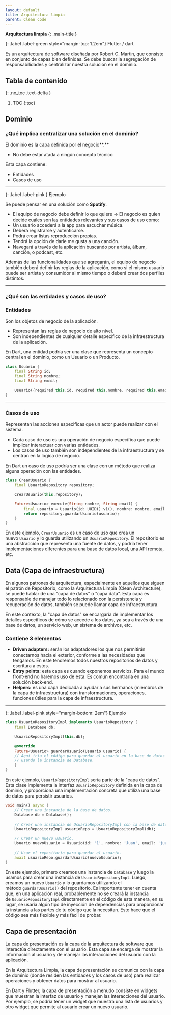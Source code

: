 ```yaml
---
layout: default
title: Arquitectura limpia
parent: Clean code
---
```


**Arquitectura limpia** 
{: .main-title }

{: .label .label-green style="margin-top: 1.2em"}
Flutter / dart

Es un arquitectura de software diseñada por Robert C. Martin, que consiste en conjunto de capas bien definidas. Se debe buscar la segregación de responsabilidades y centralizar nuestra solución en el dominio.

## Tabla de contenido
{: .no_toc .text-delta }

1. TOC
{:toc}

<div class="code-example" markdown="1">

## **Dominio**
    
### **¿Qué implica centralizar una solución en el dominio?**

El dominio es la capa definida por el negocio**.**

- No debe estar atada a ningún concepto técnico

Esta capa contiene:

- Entidades
- Casos de uso

---

{: .label .label-pink }
Ejemplo

Se puede pensar en una solución como **Spotify**.

- El equipo de negocio debe definir lo que quiere → El negocio es quien decide cuáles son las entidades relevantes y sus casos de uso como:
- Un usuario accederá a la app para escuchar música.
- Deberá registrarse y autenticarse.
- Podrá crear listas reproducción propias.
- Tendrá la opción de darle me gusta a una canción.
- Navegará a través de la aplicación buscando por artista, álbum, canción, o podcast, etc.

Además de las funcionalidades que se agregarán, el equipo de negocio también deberá definir las reglas de la aplicación, como si el mismo usuario puede ser artista y consumidor al mismo tiempo o deberá crear dos perfiles distintos.

---

### **¿Qué son las entidades y casos de uso?**

### **Entidades**

Son los objetos de negocio de la aplicación. 

- Representan las reglas de negocio de alto nivel.
- Son independientes de cualquier detalle específico de la infraestructura de la aplicación.

En Dart, una entidad podría ser una clase que representa un concepto central en el dominio, como un Usuario o un Producto.

```dart
class Usuario {
    final String id;
    final String nombre;
    final String email;
    
    Usuario({required this.id, required this.nombre, required this.email});
}
```
---

### **Casos de uso**

Representan las acciones especificas que un actor puede realizar con el sistema. 

- Cada caso de uso es una operación de negocio especifica que puede implicar interactuar con varias entidades.
- Los casos de uso también son independientes de la infraestructura y se centran en la lógica de negocio.

En Dart un caso de uso podría ser una clase con un método que realiza alguna operación con las entidades.

```dart
class CrearUsuario {
    final UsuarioRepository repository;
    
    CrearUsuario(this.repository);
    
    Future<Usuario> execute(String nombre, String email) {
        final usuario = Usuario(id: UUID().v1(), nombre: nombre, email: email);
        return repository.guardarUsuario(usuario);
    }
}
```

En este ejemplo, `CrearUsuario` es un caso de uso que crea un nuevo `Usuario` y lo guarda utilizando un `UsuarioRepository`. El repositorio es una abstracción que representa una fuente de datos, y podría tener implementaciones diferentes para una base de datos local, una API remota, etc.

</div>

<div class="code-example" markdown="1">

## **Data (Capa de infraestructura)**

En algunos patrones de arquitectura, especialmente en aquellos que siguen el patrón de Repositorio, como la Arquitectura Limpia (Clean Architecture), se puede hablar de una "capa de datos" o "capa data". Esta capa es responsable de manejar todo lo relacionado con la persistencia y recuperación de datos, también se puede llamar capa de infraestructura.

En este contexto, la "capa de datos" se encargaría de implementar los detalles específicos de cómo se accede a los datos, ya sea a través de una base de datos, un servicio web, un sistema de archivos, etc.

### **Contiene 3 elementos**

- **Driven adapters:** serán los adaptadores los que nos permitirán conectarnos hacia el exterior, conforme a las necesidades que tengamos. En este tendremos todos nuestros repositorios de datos y escritura a estos.
- **Entry points:** esta capa es cuando exponemos servicios. Para el mundo front-end no haremos uso de esta. Es común encontrarla en una solución back-end.
- **Helpers:** es una capa dedicada a ayudar a sus hermanos (miembros de la capa de infraestructura) con transformaciones, operaciones, funciones útiles para la capa de infraestructura.

---

{: .label .label-pink style="margin-bottom: 2em"}
Ejemplo

```dart
class UsuarioRepositoryImpl implements UsuarioRepository {
    final Database db;
    
    UsuarioRepositoryImpl(this.db);
    
    @override
    Future<Usuario> guardarUsuario(Usuario usuario) {
    // Aquí iría el código para guardar el usuario en la base de datos
    // usando la instancia de Database.
    }
}
```

En este ejemplo, `UsuarioRepositoryImpl` sería parte de la "capa de datos". Esta clase implementa la interfaz `UsuarioRepository` definida en la capa de dominio, y proporciona una implementación concreta que utiliza una base de datos para persistir usuarios.

```dart
void main() async {
    // Crear una instancia de la base de datos.
    Database db = Database();
    
    // Crear una instancia de UsuarioRepositoryImpl con la base de datos.
    UsuarioRepositoryImpl usuarioRepo = UsuarioRepositoryImpl(db);
    
    // Crear un nuevo usuario.
    Usuario nuevoUsuario = Usuario(id: '1', nombre: 'Juan', email: 'juan@example.com');
    
    // Usar el repositorio para guardar el usuario.
    await usuarioRepo.guardarUsuario(nuevoUsuario);
}
```

En este ejemplo, primero creamos una instancia de `Database` y luego la usamos para crear una instancia de `UsuarioRepositoryImpl`. Luego, creamos un nuevo `Usuario` y lo guardamos utilizando el método `guardarUsuario()` del repositorio.
Es importante tener en cuenta que, en una aplicación real, probablemente no se creará la instancia de `UsuarioRepositoryImpl` directamente en el código de esta manera, en su lugar, se usaría algún tipo de inyección de dependencias para proporcionar la instancia a las partes de tu código que la necesitan. Esto hace que el código sea más flexible y más fácil de probar.

</div>

<div class="code-example" markdown="1">

## **Capa de presentación**

La capa de presentación es la capa de la arquitectura de software que interactúa directamente con el usuario. Esta capa se encarga de mostrar la información al usuario y de manejar las interacciones del usuario con la aplicación.

En la Arquitectura Limpia, la capa de presentación se comunica con la capa de dominio (donde residen las entidades y los casos de uso) para realizar operaciones y obtener datos para mostrar al usuario.

En Dart y Flutter, la capa de presentación a menudo consiste en widgets que muestran la interfaz de usuario y manejan las interacciones del usuario. Por ejemplo, se podría tener un widget que muestra una lista de usuarios y otro widget que permite al usuario crear un nuevo usuario.

</div>